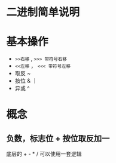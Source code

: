 # 二进制简单说明



# 基本操作

* `>>右移` , `>>> 带符号右移`
* `<<左移` ， `<<< 带符号左移`
* 取反 ~
* 按位 & ｜
* 异或 ^

# 概念

## 负数，标志位 + 按位取反加一

底层的 + - * / 可以使用一套逻辑



